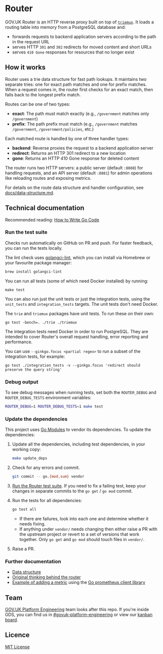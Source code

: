 # Router

GOV.UK Router is an HTTP reverse proxy built on top of [`triemux`][tm]. It
loads a routing table into memory from a PostgreSQL database and:

- forwards requests to backend application servers according to the path in the
  request URL
- serves HTTP `301` and `302` redirects for moved content and short URLs
- serves `410 Gone` responses for resources that no longer exist

## How it works

Router uses a trie data structure for fast path lookups. It maintains two separate tries: one for exact path matches and one for prefix matches. When a request comes in, the router first checks for an exact match, then falls back to the longest prefix match.

Routes can be one of two types:
- **exact**: The path must match exactly (e.g., `/government` matches only `/government`)
- **prefix**: The path prefix must match (e.g., `/government` matches `/government`, `/government/policies`, etc.)

Each matched route is handled by one of three handler types:
- **backend**: Reverse proxies the request to a backend application server
- **redirect**: Returns an HTTP 301 redirect to a new location
- **gone**: Returns an HTTP 410 Gone response for deleted content

The router runs two HTTP servers: a public server (default `:8080`) for handling requests, and an API server (default `:8081`) for admin operations like reloading routes and exposing metrics.

For details on the route data structure and handler configuration, see [docs/data-structure.md](docs/data-structure.md).

## Technical documentation

Recommended reading: [How to Write Go Code](https://golang.org/doc/code.html)

### Run the test suite

Checks run automatically on GitHub on PR and push. For faster feedback, you can
run the tests locally.

The lint check uses [golangci-lint](https://golangci-lint.run/), which you can
install via Homebrew or your favourite package manager:

```sh
brew install golangci-lint
```

You can run all tests (some of which need Docker installed) by running:

```
make test
```

You can also run just the unit tests or just the integration tests, using the
`unit_tests` and `integration_tests` targets. The unit tests don't need Docker.

The `trie` and `triemux` packages have unit tests. To run these on their own:

```
go test -bench=. ./trie ./triemux
```

The integration tests need Docker in order to run PostgreSQL. They are intended
to cover Router's overall request handling, error reporting and performance.

You can use `--ginkgo.focus <partial regex>` to run a subset of the integration
tests, for example:

```
go test ./integration_tests -v --ginkgo.focus 'redirect should preserve the query string'
```

### Debug output

To see debug messages when running tests, set both the `ROUTER_DEBUG` and
`ROUTER_DEBUG_TESTS` environment variables:

```sh
ROUTER_DEBUG=1 ROUTER_DEBUG_TESTS=1 make test
```

### Update the dependencies

This project uses [Go Modules](https://github.com/golang/go/wiki/Modules) to vendor its dependencies. To update the dependencies:

1. Update all the dependencies, including test dependencies, in your working copy:

   ```sh
   make update_deps
   ```

1. Check for any errors and commit.

   ```sh
   git commit -- go.{mod,sum} vendor
   ```

1. [Run the Router test suite](#run-the-test-suite). If you need to fix a
   failing test, keep your changes in separate commits to the `go get` /
   `go mod` commit.

1. Run the tests for all dependencies:

   ```sh
   go test all
   ```

   - If there are failures, look into each one and determine whether it needs
     fixing.
   - If anything under `vendor/` needs changing then either raise a PR with
     the upstream project or revert to a set of versions that work together.
     Only `go get` and `go mod` should touch files in `vendor/`.

1. Raise a PR.

### Further documentation

- [Data structure](docs/data-structure.md)
- [Original thinking behind the router](https://technology.blog.gov.uk/2013/12/05/building-a-new-router-for-gov-uk/)
- [Example of adding a metric](https://github.com/alphagov/router/commit/b443d3d) using the [Go prometheus client library](https://pkg.go.dev/github.com/prometheus/client_golang/prometheus)

## Team

[GOV.UK Platform
Engineering](https://github.com/orgs/alphagov/teams/gov-uk-platform-engineering)
team looks after this repo. If you're inside GDS, you can find us in
[#govuk-platform-engineering] or view our [kanban
board](https://github.com/orgs/alphagov/projects/71).

## Licence

[MIT License](LICENCE)

[#govuk-platform-engineering]: https://gds.slack.com/channels/govuk-platform-engineering
[router-api]: https://github.com/alphagov/router-api
[tm]: https://github.com/alphagov/router/tree/main/triemux
